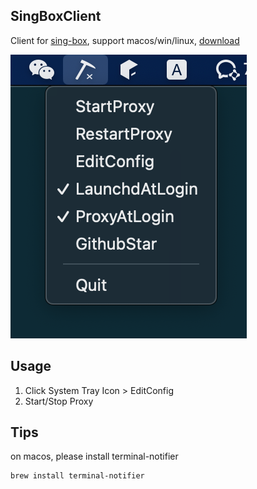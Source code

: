 ## SingBoxClient

Client for [sing-box](https://github.com/SagerNet/sing-box), support macos/win/linux, [download](https://github.com/daodao97/SingBox/releases)

![](icon/example.png 'size:50%')

## Usage

1. Click System Tray Icon > EditConfig
2. Start/Stop Proxy

## Tips

on macos, please install terminal-notifier

```shell
brew install terminal-notifier
```
